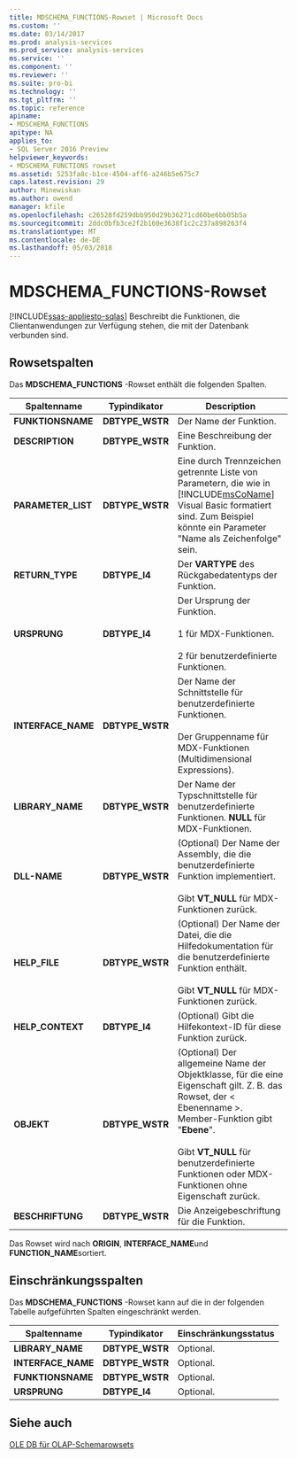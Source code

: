 ```yaml
---
title: MDSCHEMA_FUNCTIONS-Rowset | Microsoft Docs
ms.custom: ''
ms.date: 03/14/2017
ms.prod: analysis-services
ms.prod_service: analysis-services
ms.service: ''
ms.component: ''
ms.reviewer: ''
ms.suite: pro-bi
ms.technology: ''
ms.tgt_pltfrm: ''
ms.topic: reference
apiname:
- MDSCHEMA_FUNCTIONS
apitype: NA
applies_to:
- SQL Server 2016 Preview
helpviewer_keywords:
- MDSCHEMA_FUNCTIONS rowset
ms.assetid: 5253fa8c-b1ce-4504-aff6-a246b5e675c7
caps.latest.revision: 29
author: Minewiskan
ms.author: owend
manager: kfile
ms.openlocfilehash: c26528fd259dbb950d29b36271cd60be6bb05b5a
ms.sourcegitcommit: 2ddc0bfb3ce2f2b160e3638f1c2c237a898263f4
ms.translationtype: MT
ms.contentlocale: de-DE
ms.lasthandoff: 05/03/2018
---
```

# <a name="mdschemafunctions-rowset"></a>MDSCHEMA_FUNCTIONS-Rowset
[!INCLUDE[ssas-appliesto-sqlas](../../../includes/ssas-appliesto-sqlas.md)]
  Beschreibt die Funktionen, die Clientanwendungen zur Verfügung stehen, die mit der Datenbank verbunden sind.  
  
## <a name="rowset-columns"></a>Rowsetspalten  
 Das **MDSCHEMA_FUNCTIONS** -Rowset enthält die folgenden Spalten.  
  
|Spaltenname|Typindikator|Description|  
|-----------------|--------------------|-----------------|  
|**FUNKTIONSNAME**|**DBTYPE_WSTR**|Der Name der Funktion.|  
|**DESCRIPTION**|**DBTYPE_WSTR**|Eine Beschreibung der Funktion.|  
|**PARAMETER_LIST**|**DBTYPE_WSTR**|Eine durch Trennzeichen getrennte Liste von Parametern, die wie in [!INCLUDE[msCoName](../../../includes/msconame-md.md)] Visual Basic formatiert sind. Zum Beispiel könnte ein Parameter "Name als Zeichenfolge" sein.|  
|**RETURN_TYPE**|**DBTYPE_I4**|Der **VARTYPE** des Rückgabedatentyps der Funktion.|  
|**URSPRUNG**|**DBTYPE_I4**|Der Ursprung der Funktion.<br /><br /> 1 für MDX-Funktionen.<br /><br /> 2 für benutzerdefinierte Funktionen.|  
|**INTERFACE_NAME**|**DBTYPE_WSTR**|Der Name der Schnittstelle für benutzerdefinierte Funktionen.<br /><br /> Der Gruppenname für MDX-Funktionen (Multidimensional Expressions).|  
|**LIBRARY_NAME**|**DBTYPE_WSTR**|Der Name der Typschnittstelle für benutzerdefinierte Funktionen. **NULL** für MDX-Funktionen.|  
|**DLL-NAME**|**DBTYPE_WSTR**|(Optional) Der Name der Assembly, die die benutzerdefinierte Funktion implementiert.<br /><br /> Gibt **VT_NULL** für MDX-Funktionen zurück.|  
|**HELP_FILE**|**DBTYPE_WSTR**|(Optional) Der Name der Datei, die die Hilfedokumentation für die benutzerdefinierte Funktion enthält.<br /><br /> Gibt **VT_NULL** für MDX-Funktionen zurück.|  
|**HELP_CONTEXT**|**DBTYPE_I4**|(Optional) Gibt die Hilfekontext-ID für diese Funktion zurück.|  
|**OBJEKT**|**DBTYPE_WSTR**|(Optional) Der allgemeine Name der Objektklasse, für die eine Eigenschaft gilt. Z. B. das Rowset, der < Ebenenname >. Member-Funktion gibt "**Ebene**".<br /><br /> Gibt **VT_NULL** für benutzerdefinierte Funktionen oder MDX-Funktionen ohne Eigenschaft zurück.|  
|**BESCHRIFTUNG**|**DBTYPE_WSTR**|Die Anzeigebeschriftung für die Funktion.|  
  
 Das Rowset wird nach **ORIGIN**, **INTERFACE_NAME**und **FUNCTION_NAME**sortiert.  
  
## <a name="restriction-columns"></a>Einschränkungsspalten  
 Das **MDSCHEMA_FUNCTIONS** -Rowset kann auf die in der folgenden Tabelle aufgeführten Spalten eingeschränkt werden.  
  
|Spaltenname|Typindikator|Einschränkungsstatus|  
|-----------------|--------------------|-----------------------|  
|**LIBRARY_NAME**|**DBTYPE_WSTR**|Optional.|  
|**INTERFACE_NAME**|**DBTYPE_WSTR**|Optional.|  
|**FUNKTIONSNAME**|**DBTYPE_WSTR**|Optional.|  
|**URSPRUNG**|**DBTYPE_I4**|Optional.|  
  
## <a name="see-also"></a>Siehe auch  
 [OLE DB für OLAP-Schemarowsets](../../../analysis-services/schema-rowsets/ole-db-olap/ole-db-for-olap-schema-rowsets.md)  
  
  
